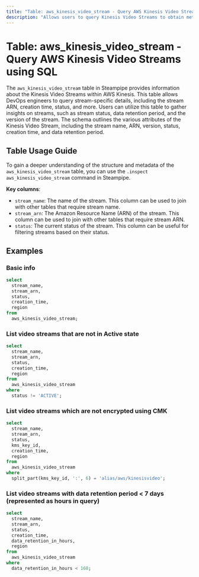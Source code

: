 ```yaml
---
title: "Table: aws_kinesis_video_stream - Query AWS Kinesis Video Streams using SQL"
description: "Allows users to query Kinesis Video Streams to obtain metadata about each stream, including the stream's ARN, creation time, status, and other information."
---
```


# Table: aws_kinesis_video_stream - Query AWS Kinesis Video Streams using SQL

The `aws_kinesis_video_stream` table in Steampipe provides information about the Kinesis Video Streams within AWS Kinesis. This table allows DevOps engineers to query stream-specific details, including the stream ARN, creation time, status, and more. Users can utilize this table to gather insights on streams, such as stream status, data retention period, and the version of the stream. The schema outlines the various attributes of the Kinesis Video Stream, including the stream name, ARN, version, status, creation time, and data retention period.

## Table Usage Guide

To gain a deeper understanding of the structure and metadata of the `aws_kinesis_video_stream` table, you can use the `.inspect aws_kinesis_video_stream` command in Steampipe.

**Key columns**:

- `stream_name`: The name of the stream. This column can be used to join with other tables that require stream name.
- `stream_arn`: The Amazon Resource Name (ARN) of the stream. This column can be used to join with other tables that require stream ARN.
- `status`: The current status of the stream. This column can be useful for filtering streams based on their status.

## Examples

### Basic info

```sql
select
  stream_name,
  stream_arn,
  status,
  creation_time,
  region
from
  aws_kinesis_video_stream;
```


### List video streams that are not in Active state

```sql
select
  stream_name,
  stream_arn,
  status,
  creation_time,
  region
from
  aws_kinesis_video_stream
where
  status != 'ACTIVE';
```


### List video streams which are not encrypted using CMK

```sql
select
  stream_name,
  stream_arn,
  status,
  kms_key_id,
  creation_time,
  region
from
  aws_kinesis_video_stream
where
  split_part(kms_key_id, ':', 6) = 'alias/aws/kinesisvideo';
```


### List video streams with data retention period < 7 days (represented as hours in query)

```sql
select
  stream_name,
  stream_arn,
  status,
  creation_time,
  data_retention_in_hours,
  region
from
  aws_kinesis_video_stream
where
  data_retention_in_hours < 168;
```
